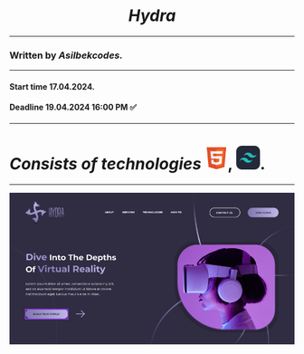 ___<h1 align="center">Hydra</h1>___

---

### Written by ___Asilbekcodes.___

---

#### Start time 17.04.2024.

#### Deadline 19.04.2024 16:00 PM ✅

---

# ___Consists of technologies___ <img src="https://raw.githubusercontent.com/devicons/devicon/master/icons/html5/html5-original.svg" width="40px">, <img src="https://raw.githubusercontent.com/tandpfun/skill-icons/main/icons/TailwindCSS-Dark.svg" width="42px">.

---

<img src="./assets/Readme img/ReadME-img.png">